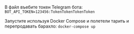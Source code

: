 В файл въебите токен Telegram бота:
`BOT_API_TOKEN=123456:TokenTokenTokenToken`
  
 Запустите используя Docker Compose и полетели тарить и перепродавать барахло:
`docker-compose up`  

